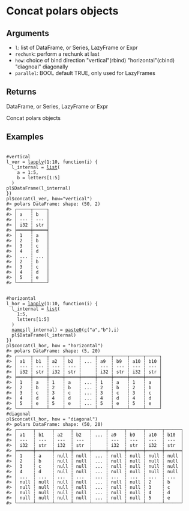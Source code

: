 # Concat polars objects

## Arguments

- `l`: list of DataFrame, or Series, LazyFrame or Expr
- `rechunk`: perform a rechunk at last
- `how`: choice of bind direction "vertical"(rbind) "horizontal"(cbind) "diagnoal" diagonally
- `parallel`: BOOL default TRUE, only used for LazyFrames

## Returns

DataFrame, or Series, LazyFrame or Expr

Concat polars objects

## Examples

<pre class='r-example'> <code> <span class='r-in'><span></span></span>
<span class='r-in'><span><span class='co'>#vertical</span></span></span>
<span class='r-in'><span><span class='va'>l_ver</span> <span class='op'>=</span> <span class='fu'><a href='https://rdrr.io/r/base/lapply.html'>lapply</a></span><span class='op'>(</span><span class='fl'>1</span><span class='op'>:</span><span class='fl'>10</span>, <span class='kw'>function</span><span class='op'>(</span><span class='va'>i</span><span class='op'>)</span> <span class='op'>{</span></span></span>
<span class='r-in'><span>  <span class='va'>l_internal</span> <span class='op'>=</span> <span class='fu'><a href='https://rdrr.io/r/base/list.html'>list</a></span><span class='op'>(</span></span></span>
<span class='r-in'><span>    a <span class='op'>=</span> <span class='fl'>1</span><span class='op'>:</span><span class='fl'>5</span>,</span></span>
<span class='r-in'><span>    b <span class='op'>=</span> <span class='va'>letters</span><span class='op'>[</span><span class='fl'>1</span><span class='op'>:</span><span class='fl'>5</span><span class='op'>]</span></span></span>
<span class='r-in'><span>  <span class='op'>)</span></span></span>
<span class='r-in'><span><span class='va'>pl</span><span class='op'>$</span><span class='fu'>DataFrame</span><span class='op'>(</span><span class='va'>l_internal</span><span class='op'>)</span></span></span>
<span class='r-in'><span><span class='op'>}</span><span class='op'>)</span></span></span>
<span class='r-in'><span><span class='va'>pl</span><span class='op'>$</span><span class='fu'>concat</span><span class='op'>(</span><span class='va'>l_ver</span>, how<span class='op'>=</span><span class='st'>"vertical"</span><span class='op'>)</span></span></span>
<span class='r-out co'><span class='r-pr'>#&gt;</span> polars DataFrame: shape: (50, 2)</span>
<span class='r-out co'><span class='r-pr'>#&gt;</span> ┌─────┬─────┐</span>
<span class='r-out co'><span class='r-pr'>#&gt;</span> │ a   ┆ b   │</span>
<span class='r-out co'><span class='r-pr'>#&gt;</span> │ --- ┆ --- │</span>
<span class='r-out co'><span class='r-pr'>#&gt;</span> │ i32 ┆ str │</span>
<span class='r-out co'><span class='r-pr'>#&gt;</span> ╞═════╪═════╡</span>
<span class='r-out co'><span class='r-pr'>#&gt;</span> │ 1   ┆ a   │</span>
<span class='r-out co'><span class='r-pr'>#&gt;</span> │ 2   ┆ b   │</span>
<span class='r-out co'><span class='r-pr'>#&gt;</span> │ 3   ┆ c   │</span>
<span class='r-out co'><span class='r-pr'>#&gt;</span> │ 4   ┆ d   │</span>
<span class='r-out co'><span class='r-pr'>#&gt;</span> │ ... ┆ ... │</span>
<span class='r-out co'><span class='r-pr'>#&gt;</span> │ 2   ┆ b   │</span>
<span class='r-out co'><span class='r-pr'>#&gt;</span> │ 3   ┆ c   │</span>
<span class='r-out co'><span class='r-pr'>#&gt;</span> │ 4   ┆ d   │</span>
<span class='r-out co'><span class='r-pr'>#&gt;</span> │ 5   ┆ e   │</span>
<span class='r-out co'><span class='r-pr'>#&gt;</span> └─────┴─────┘</span>
<span class='r-in'><span></span></span>
<span class='r-in'><span></span></span>
<span class='r-in'><span><span class='co'>#horizontal</span></span></span>
<span class='r-in'><span><span class='va'>l_hor</span> <span class='op'>=</span> <span class='fu'><a href='https://rdrr.io/r/base/lapply.html'>lapply</a></span><span class='op'>(</span><span class='fl'>1</span><span class='op'>:</span><span class='fl'>10</span>, <span class='kw'>function</span><span class='op'>(</span><span class='va'>i</span><span class='op'>)</span> <span class='op'>{</span></span></span>
<span class='r-in'><span>  <span class='va'>l_internal</span> <span class='op'>=</span> <span class='fu'><a href='https://rdrr.io/r/base/list.html'>list</a></span><span class='op'>(</span></span></span>
<span class='r-in'><span>    <span class='fl'>1</span><span class='op'>:</span><span class='fl'>5</span>,</span></span>
<span class='r-in'><span>    <span class='va'>letters</span><span class='op'>[</span><span class='fl'>1</span><span class='op'>:</span><span class='fl'>5</span><span class='op'>]</span></span></span>
<span class='r-in'><span>  <span class='op'>)</span></span></span>
<span class='r-in'><span>  <span class='fu'><a href='https://rdrr.io/r/base/names.html'>names</a></span><span class='op'>(</span><span class='va'>l_internal</span><span class='op'>)</span> <span class='op'>=</span> <span class='fu'><a href='https://rdrr.io/r/base/paste.html'>paste0</a></span><span class='op'>(</span><span class='fu'><a href='https://rdrr.io/r/base/c.html'>c</a></span><span class='op'>(</span><span class='st'>"a"</span>,<span class='st'>"b"</span><span class='op'>)</span>,<span class='va'>i</span><span class='op'>)</span></span></span>
<span class='r-in'><span>  <span class='va'>pl</span><span class='op'>$</span><span class='fu'>DataFrame</span><span class='op'>(</span><span class='va'>l_internal</span><span class='op'>)</span></span></span>
<span class='r-in'><span><span class='op'>}</span><span class='op'>)</span></span></span>
<span class='r-in'><span><span class='va'>pl</span><span class='op'>$</span><span class='fu'>concat</span><span class='op'>(</span><span class='va'>l_hor</span>, how <span class='op'>=</span> <span class='st'>"horizontal"</span><span class='op'>)</span></span></span>
<span class='r-out co'><span class='r-pr'>#&gt;</span> polars DataFrame: shape: (5, 20)</span>
<span class='r-out co'><span class='r-pr'>#&gt;</span> ┌─────┬─────┬─────┬─────┬─────┬─────┬─────┬─────┬─────┐</span>
<span class='r-out co'><span class='r-pr'>#&gt;</span> │ a1  ┆ b1  ┆ a2  ┆ b2  ┆ ... ┆ a9  ┆ b9  ┆ a10 ┆ b10 │</span>
<span class='r-out co'><span class='r-pr'>#&gt;</span> │ --- ┆ --- ┆ --- ┆ --- ┆     ┆ --- ┆ --- ┆ --- ┆ --- │</span>
<span class='r-out co'><span class='r-pr'>#&gt;</span> │ i32 ┆ str ┆ i32 ┆ str ┆     ┆ i32 ┆ str ┆ i32 ┆ str │</span>
<span class='r-out co'><span class='r-pr'>#&gt;</span> ╞═════╪═════╪═════╪═════╪═════╪═════╪═════╪═════╪═════╡</span>
<span class='r-out co'><span class='r-pr'>#&gt;</span> │ 1   ┆ a   ┆ 1   ┆ a   ┆ ... ┆ 1   ┆ a   ┆ 1   ┆ a   │</span>
<span class='r-out co'><span class='r-pr'>#&gt;</span> │ 2   ┆ b   ┆ 2   ┆ b   ┆ ... ┆ 2   ┆ b   ┆ 2   ┆ b   │</span>
<span class='r-out co'><span class='r-pr'>#&gt;</span> │ 3   ┆ c   ┆ 3   ┆ c   ┆ ... ┆ 3   ┆ c   ┆ 3   ┆ c   │</span>
<span class='r-out co'><span class='r-pr'>#&gt;</span> │ 4   ┆ d   ┆ 4   ┆ d   ┆ ... ┆ 4   ┆ d   ┆ 4   ┆ d   │</span>
<span class='r-out co'><span class='r-pr'>#&gt;</span> │ 5   ┆ e   ┆ 5   ┆ e   ┆ ... ┆ 5   ┆ e   ┆ 5   ┆ e   │</span>
<span class='r-out co'><span class='r-pr'>#&gt;</span> └─────┴─────┴─────┴─────┴─────┴─────┴─────┴─────┴─────┘</span>
<span class='r-in'><span><span class='co'>#diagonal</span></span></span>
<span class='r-in'><span><span class='va'>pl</span><span class='op'>$</span><span class='fu'>concat</span><span class='op'>(</span><span class='va'>l_hor</span>, how <span class='op'>=</span> <span class='st'>"diagonal"</span><span class='op'>)</span></span></span>
<span class='r-out co'><span class='r-pr'>#&gt;</span> polars DataFrame: shape: (50, 20)</span>
<span class='r-out co'><span class='r-pr'>#&gt;</span> ┌──────┬──────┬──────┬──────┬─────┬──────┬──────┬──────┬──────┐</span>
<span class='r-out co'><span class='r-pr'>#&gt;</span> │ a1   ┆ b1   ┆ a2   ┆ b2   ┆ ... ┆ a9   ┆ b9   ┆ a10  ┆ b10  │</span>
<span class='r-out co'><span class='r-pr'>#&gt;</span> │ ---  ┆ ---  ┆ ---  ┆ ---  ┆     ┆ ---  ┆ ---  ┆ ---  ┆ ---  │</span>
<span class='r-out co'><span class='r-pr'>#&gt;</span> │ i32  ┆ str  ┆ i32  ┆ str  ┆     ┆ i32  ┆ str  ┆ i32  ┆ str  │</span>
<span class='r-out co'><span class='r-pr'>#&gt;</span> ╞══════╪══════╪══════╪══════╪═════╪══════╪══════╪══════╪══════╡</span>
<span class='r-out co'><span class='r-pr'>#&gt;</span> │ 1    ┆ a    ┆ null ┆ null ┆ ... ┆ null ┆ null ┆ null ┆ null │</span>
<span class='r-out co'><span class='r-pr'>#&gt;</span> │ 2    ┆ b    ┆ null ┆ null ┆ ... ┆ null ┆ null ┆ null ┆ null │</span>
<span class='r-out co'><span class='r-pr'>#&gt;</span> │ 3    ┆ c    ┆ null ┆ null ┆ ... ┆ null ┆ null ┆ null ┆ null │</span>
<span class='r-out co'><span class='r-pr'>#&gt;</span> │ 4    ┆ d    ┆ null ┆ null ┆ ... ┆ null ┆ null ┆ null ┆ null │</span>
<span class='r-out co'><span class='r-pr'>#&gt;</span> │ ...  ┆ ...  ┆ ...  ┆ ...  ┆ ... ┆ ...  ┆ ...  ┆ ...  ┆ ...  │</span>
<span class='r-out co'><span class='r-pr'>#&gt;</span> │ null ┆ null ┆ null ┆ null ┆ ... ┆ null ┆ null ┆ 2    ┆ b    │</span>
<span class='r-out co'><span class='r-pr'>#&gt;</span> │ null ┆ null ┆ null ┆ null ┆ ... ┆ null ┆ null ┆ 3    ┆ c    │</span>
<span class='r-out co'><span class='r-pr'>#&gt;</span> │ null ┆ null ┆ null ┆ null ┆ ... ┆ null ┆ null ┆ 4    ┆ d    │</span>
<span class='r-out co'><span class='r-pr'>#&gt;</span> │ null ┆ null ┆ null ┆ null ┆ ... ┆ null ┆ null ┆ 5    ┆ e    │</span>
<span class='r-out co'><span class='r-pr'>#&gt;</span> └──────┴──────┴──────┴──────┴─────┴──────┴──────┴──────┴──────┘</span>
 </code></pre>